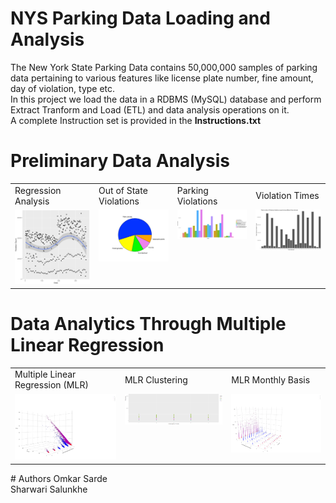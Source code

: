 # NYS Parking Data Loading and Analysis
 The New York State Parking Data contains 50,000,000 samples of parking data pertaining to various features like license plate number, fine amount, day of violation, type etc.
 <br> In this project we load the data in a RDBMS (MySQL) database and perform Extract Tranform and Load (ETL) and data analysis operations on it.
 <br> A complete Instruction set is provided in the **Instructions.txt**
# Preliminary Data Analysis
<table>
  <tr>
    <td>Regression Analysis</td>
     <td>Out of State Violations</td>
     <td>Parking Violations</td>
   <td>Violation Times</td>
  </tr>
  <tr>
    <td valign="top"><img src="/R_Files/RegressionAnalysis.jpg",width="25%"></td>
    <td valign="top"><img src="/R_Files/OutOfStateViolations.jpeg",width="25%"></td>
    <td valign="top"><img src="/R_Files/ParkingViolations.png",width="25%"></td>
   <td valign="top"><img src="/R_Files/violationTimes.jpg",width="25%"></td>
  </tr>
 </table>
 
 # Data Analytics Through Multiple Linear Regression
<table>
  <tr>
    <td>Multiple Linear Regression (MLR)</td>
     <td>MLR Clustering</td>
     <td>MLR Monthly Basis</td>
  </tr>
  <tr>
    <td valign="top"><img src="/R_Files/MLR.png",width="33%"></td>
    <td valign="top"><img src="/R_Files/KmeansClustering.png",width="33%"></td>
    <td valign="top"><img src="/R_Files/MLR_month.png",width="33%"></td>
  </tr>
 </table>
 # Authors
 Omkar Sarde
 <br> Sharwari Salunkhe
